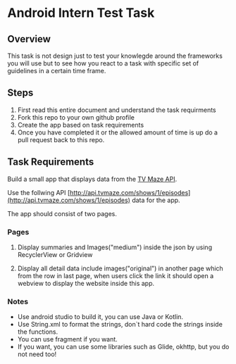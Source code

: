 # Android Intern Test Task

## Overview
This task is not design just to test your knowlegde around the frameworks you will use but to see how you react to a task with specific set of guidelines in a certain time frame.

## Steps
1. First read this entire document and understand the task requirments
2. Fork this repo to your own github profile
3. Create the app based on task requirements
4. Once you have completed it or the allowed amount of time is up do a pull request back to this repo.

## Task Requirements

Build a small app that displays data from the [TV Maze API](http://www.tvmaze.com/api).

Use the follwing API [http://api.tvmaze.com/shows/1/episodes](http://api.tvmaze.com/shows/1/episodes) data for the app.

The app should consist of two pages.

### Pages

1.  Display summaries and Images("medium") inside the json by using RecyclerView or Gridview
    
2.  Display all detail data include images("original") in another page which from the row in last page, when users click the link it should open a webview to display the website inside this app.
    
### Notes
- Use android studio to build it, you can use Java or Kotlin.
- Use String.xml to format the strings, don`t hard code the strings inside the functions.
- You can use fragment if you want. 
- If you want, you can use some libraries such as Glide, okhttp, but you do not need too!
